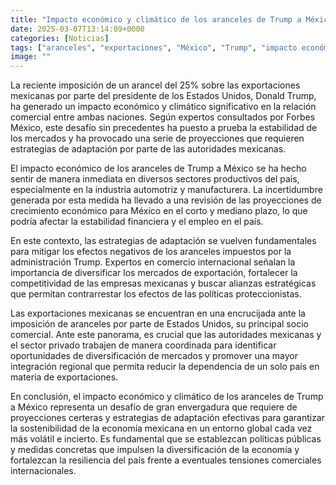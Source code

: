 ```yaml
---
title: "Impacto económico y climático de los aranceles de Trump a México - proyecciones y estrategias de adaptación"
date: 2025-03-07T13:14:09+0000
categories: [Noticias]
tags: ["aranceles", "exportaciones", "México", "Trump", "impacto económico", "estrategias de adaptación", "comercio internacional."]
image: ""
---
```


La reciente imposición de un arancel del 25% sobre las exportaciones mexicanas por parte del presidente de los Estados Unidos, Donald Trump, ha generado un impacto económico y climático significativo en la relación comercial entre ambas naciones. Según expertos consultados por Forbes México, este desafío sin precedentes ha puesto a prueba la estabilidad de los mercados y ha provocado una serie de proyecciones que requieren estrategias de adaptación por parte de las autoridades mexicanas.

El impacto económico de los aranceles de Trump a México se ha hecho sentir de manera inmediata en diversos sectores productivos del país, especialmente en la industria automotriz y manufacturera. La incertidumbre generada por esta medida ha llevado a una revisión de las proyecciones de crecimiento económico para México en el corto y mediano plazo, lo que podría afectar la estabilidad financiera y el empleo en el país.

En este contexto, las estrategias de adaptación se vuelven fundamentales para mitigar los efectos negativos de los aranceles impuestos por la administración Trump. Expertos en comercio internacional señalan la importancia de diversificar los mercados de exportación, fortalecer la competitividad de las empresas mexicanas y buscar alianzas estratégicas que permitan contrarrestar los efectos de las políticas proteccionistas.

Las exportaciones mexicanas se encuentran en una encrucijada ante la imposición de aranceles por parte de Estados Unidos, su principal socio comercial. Ante este panorama, es crucial que las autoridades mexicanas y el sector privado trabajen de manera coordinada para identificar oportunidades de diversificación de mercados y promover una mayor integración regional que permita reducir la dependencia de un solo país en materia de exportaciones.

En conclusión, el impacto económico y climático de los aranceles de Trump a México representa un desafío de gran envergadura que requiere de proyecciones certeras y estrategias de adaptación efectivas para garantizar la sostenibilidad de la economía mexicana en un entorno global cada vez más volátil e incierto. Es fundamental que se establezcan políticas públicas y medidas concretas que impulsen la diversificación de la economía y fortalezcan la resiliencia del país frente a eventuales tensiones comerciales internacionales.
    